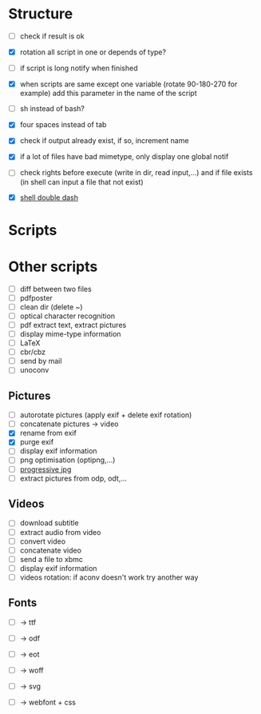 # Structure
- [ ] check if result is ok
- [x] rotation all script in one or depends of type?
- [ ] if script is long notify when finished
- [x] when scripts are same except one variable (rotate 90-180-270 for example) add this parameter in the name of the script
- [ ] sh instead of bash?
- [x] four spaces instead of tab
- [x] check if output already exist, if so, increment name
- [x] if a lot of files have bad mimetype, only display one global notif
- [ ] check rights before execute (write in dir, read input,…) and if file exists (in shell can input a file that not exist)
- [x] [shell double dash](http://linuxfr.org/users/yekcim/journaux/mes-nautilus-scripts#comment-1585344)


# Scripts

# Other scripts
- [ ] diff between two files
- [ ] pdfposter
- [ ] clean dir (delete ~)
- [ ] optical character recognition
- [ ] pdf extract text, extract pictures
- [ ] display mime-type information
- [ ] LaTeX
- [ ] cbr/cbz
- [ ] send by mail
- [ ] unoconv

## Pictures
- [ ] autorotate pictures (apply exif + delete exif rotation)
- [ ] concatenate pictures → video
- [x] rename from exif
- [x] purge exif
- [ ] display exif information
- [ ] png optimisation (optipng,…)
- [ ] [progressive jpg](https://coderwall.com/p/ryzmaa/use-imagemagick-to-create-optimised-and-progressive-jpgs)
- [ ] extract pictures from odp, odt,…

## Videos
- [ ] download subtitle
- [ ] extract audio from video
- [ ] convert video
- [ ] concatenate video
- [ ] send a file to xbmc
- [ ] display exif information
- [ ] videos rotation: if aconv doesn't work try another way

## Fonts
- [ ] → ttf
- [ ] → odf
- [ ] → eot
- [ ] → woff
- [ ] → svg
- [ ] → webfont + css

